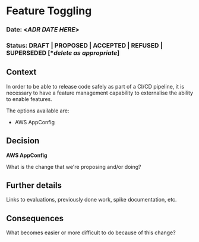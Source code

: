 # Feature Toggling

### **Date:** <*ADR DATE HERE*>

### **Status:** DRAFT | PROPOSED | ACCEPTED | REFUSED | SUPERSEDED  [**delete as appropriate*]

## **Context**

In order to be able to release code safely as part of a CI/CD pipeline, it is necessary to have a feature management capability to externalise the ability to enable features.

The options available are:

- AWS AppConfig

## **Decision**

**AWS AppConfig**

What is the change that we're proposing and/or doing?

## **Further details**

Links to evaluations, previously done work, spike documentation, etc. 

## **Consequences**

What becomes easier or more difficult to do because of this change?